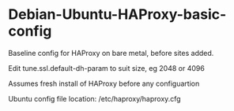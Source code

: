 # Debian-Ubuntu-HAProxy-basic-config

Baseline config for HAProxy on bare metal, before sites added.

Edit tune.ssl.default-dh-param to suit size, eg 2048 or 4096

Assumes fresh install of HAProxy before any configuartion

Ubuntu config file location: /etc/haproxy/haproxy.cfg
